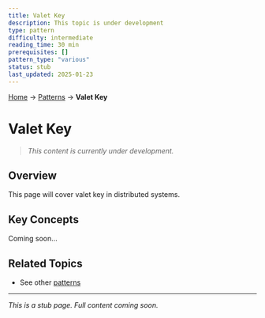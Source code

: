 ```yaml
---
title: Valet Key
description: This topic is under development
type: pattern
difficulty: intermediate
reading_time: 30 min
prerequisites: []
pattern_type: "various"
status: stub
last_updated: 2025-01-23
---
```


<!-- Navigation -->
[Home](../introduction/index.md) → [Patterns](index.md) → **Valet Key**

# Valet Key

> *This content is currently under development.*

## Overview

This page will cover valet key in distributed systems.

## Key Concepts

Coming soon...

## Related Topics

- See other [patterns](index.md)

---

*This is a stub page. Full content coming soon.*
